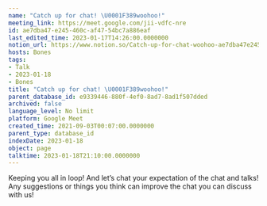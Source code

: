 ```yaml
---
name: "Catch up for chat! \U0001F389woohoo!"
meeting_link: https://meet.google.com/jii-vdfc-nre
id: ae7dba47-e245-460c-af47-54bc7a886eaf
last_edited_time: 2023-01-17T14:26:00.0000000
notion_url: https://www.notion.so/Catch-up-for-chat-woohoo-ae7dba47e245460caf4754bc7a886eaf
hosts: Bones
tags:
- Talk
- 2023-01-18
- Bones
title: "Catch up for chat! \U0001F389woohoo!"
parent_database_id: e9339446-880f-4ef0-8ad7-8ad1f507dded
archived: false
language_level: No limit
platform: Google Meet
created_time: 2021-09-03T00:07:00.0000000
parent_type: database_id
indexDate: 2023-01-18
object: page
talktime: 2023-01-18T21:10:00.0000000
---
```


Keeping you all in loop! And let’s chat your expectation of the chat and talks!
Any suggestions or things you think can improve the chat you can discuss with us!






